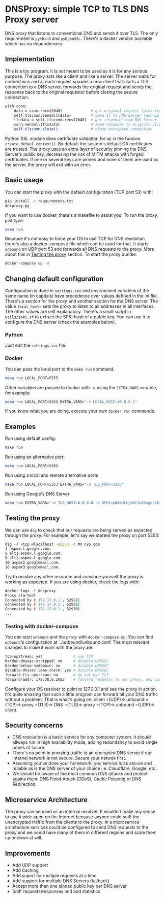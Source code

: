 # DNSProxy: simple TCP to TLS DNS Proxy server 
DNS proxy that listens to conventional DNS and sends it over TLS. The only requirement is `python3` and `pyOpenSSL`. There's a docker version available which has no dependencies.

## Implementation
This is a toy program. It is not meant to be used as it is for any serious purpose. The proxy acts like a client and like a server. The server waits for connections and at each request spawns a new client that starts a TLS connection to a DNS server, forwards the original request and sends the response back to the original requestor before closing the secure connection.

```bash
with conn:
    data = conn.recv(2048)             # get original request (plaintext)
    self.tlsconn.sendall(data)         # send it to DNS Server (encrypted)
    tlsdata = self.tlsconn.recv(2048)  # get response from DNS Server (encrypted)
    conn.sendall(tlsdata)              # send response to original client (plaintext)
    self.tlsconn.close().              # close encrypted connection
```

Python SSL module does certificate validation for us in the funcion `create_defaul_context()`. By default the system's default CA certificates are trusted. The proxy uses an extra layer of security pinning the DNS Server's public key, decreasing the risk of MITM attacks with forged certificates. If one or several keys are pinned and none of them are used by the server, the proxy will exit with an error.

## Basic usage
You can start the proxy with the default configuration (TCP port 53) with:
```bash
pip install -r requirements.txt
dnsproxy.py
```

If you want to use docker, there's a makefile to assist you. To run the proxy, just type:
```bash
make run
```

Because it's not easy to force your OS to use TCP for DNS resolution, there's also a docker-compose file which can be used for that. It starts `unbound` on UDP port 53 and forwards all DNS requests to the proxy. More about this in [Testing the proxy](#markdown-header-testing-the-proxy) section. To start the proxy bundle:
```bash
docker-compose up -d
```

## Changing default configuration
Configuration is done in `settings.ini` and environment variables of the same name (in capitals) have precedence over values defined in the ini file. There's a section for the proxy and another section for the DNS server. The value `local_host=` sets the proxy to listen to all addresses in all interfaces. The other values are self explanatory. There's a small script in `utils/spki.sh` to extract the SPKI hash of a public key. You can use it to configure the DNS server (check the examples below).

### Python
Just edit the `settings.ini` file.

### Docker
You can pass the local port to the `make run` command.
```bash
make run LOCAL_PORT=5353
```

Other variables are passed to docker with `-e` using the `EXTRA_VARS` variable, for example:
```bash
make run LOCAL_PORT=5353 EXTRA_VARS="-e LOCAL_HOST=10.0.0.1"
```

If you know what you are doing, execute your own `docker run` commands.

## Examples
Run using default config:
```bash
make run
```

Run using an alternative port:
```bash
make run LOCAL_PORT=5353
```

Run using a local and remote alternative ports
```bash
make run LOCAL_PORT=5353 EXTRA_VARS="-e TLS_PORT=5353"
```

Run using Google's DNS Server
```bash
make run EXTRA_VARS="-e TLS_HOST=8.8.8.8 -e SPKI=p83wULLjdmtlLA0xgsnLEJsbxPNY5JxiThviEON81z4="
```

## Testing the proxy
We can use `dig` to check that our requests are being served as expected through the proxy. For example, let's say we started the proxy on port 5353:

```bash
dig -4 +tcp @localhost -p5353 -t MX n26.com
1 aspmx.l.google.com.
5 alt1.aspmx.l.google.com.
5 alt2.aspmx.l.google.com.
10 aspmx2.googlemail.com.
10 aspmx3.googlemail.com.

```
Try to resolve any other resource and convince yourself the proxy is working as expected. If you are using docker, check the logs with:
```bash
docker logs -f dnsproxy
Proxy started!
Connected by ('172.17.0.1', 52922)
Connected by ('172.17.0.1', 52926)
Connected by ('172.17.0.1', 52930)
...
```

### Testing with docker-compose
You can start `unbound` and the `proxy` with `docker-compose up`. You can find `unbound`'s configuration at `./unbound/unbound.conf. The most relevant changes to make it work with the proxy are:
```bash
tcp-upstream: yes              # use TCP
harden-dnssec-stripped: no     # disable DNSSEC
harden-below-nxdomain: no      # disable DNSSEC
disable-dnssec-lame-check: yes # disable DNSSEC
forward-tls-upstream: no       # do not use TLS
forward-addr: 172.30.0.2@53    # forward requests to our proxy, and comment all other servers
```

Configure your OS resolver to point to 127.0.0.1 and see the proxy in action. It's quite amazing that such a little program can forward all your DNS traffic without a problem. That is what's going on: client =(UDP)=> unbound =(TCP)=> proxy =(TLS)=> DNS =(TLS)=> proxy =(TCP)=> unbound =(UDP)=> client.

## Security concerns
- DNS resolution is a basic service for any computer system. It should allways run in high availability mode, adding redundancy to avoid single points of failure.
- There's no point in proxying traffic to an encrypted DNS server if our internal network is not secure. Secure your netwok first.
- Assuming you've done your homework, you service is as secure and reliable as is the DNS server of your choice i.e. Cloudflare, Google, etc..
- We should be aware of the most common DNS attacks and protect agains them: DNS Flood Attack (DDoS), Cache Poisonig or DNS Redirection.

## Microservice Architecture
The proxy can be used as an internal resolver. It wouldn't make any sense to use it wide open on the Internet because anyone could sniff the unencrypted traffic from the clients to the proxy. In a microservice architecture services could be configured to send DNS requests to the proxy and we could have many of them in different regions and scale them up or down at will.

## Improvements
- Add UDP support
- Add Caching
- Add suport for multiple requests at a time
- Add support for multiple DNS Servers (fallback)
- Accept more than one pinned public key per DNS server
- Sniff requests/responses and add statistics
